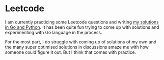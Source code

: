 # Leetcode
I am currently practicing some Leetcode questions and writing [my solutions in Go and Python](https://github.com/nikitavoloboev/leetcode). It has been quite fun trying to come up with solutions and experimenting with Go language in the process.

For the most part, I do struggle with coming up of solutions of my own and the many super optimised solutions in discussions amaze me with how someone could figure it out. But I think that comes with practice.